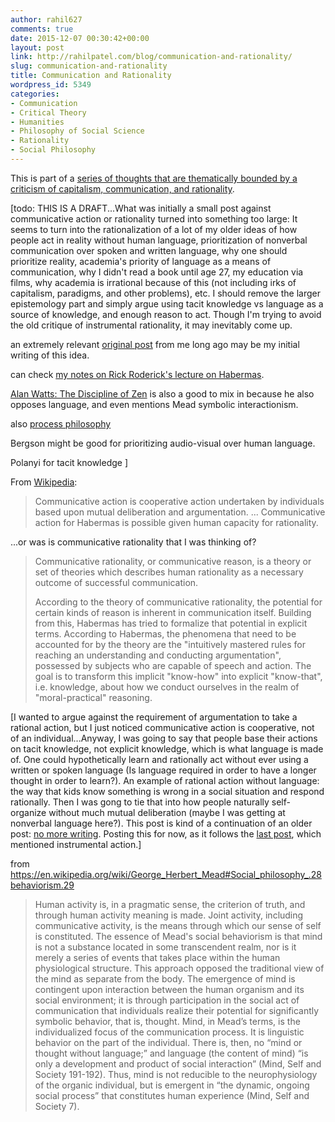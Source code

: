 ```yaml
---
author: rahil627
comments: true
date: 2015-12-07 00:30:42+00:00
layout: post
link: http://rahilpatel.com/blog/communication-and-rationality/
slug: communication-and-rationality
title: Communication and Rationality
wordpress_id: 5349
categories:
- Communication
- Critical Theory
- Humanities
- Philosophy of Social Science
- Rationality
- Social Philosophy
---
```


This is part of a [series of thoughts that are thematically bounded by a criticism of capitalism, communication, and rationality](http://www.rahilpatel.com/blog/valuable-things-ive-written#criticism_capitalism_communication_rationality).

[todo: THIS IS A DRAFT...What was initially a small post against communicative action or rationality turned into something too large: It seems to turn into the rationalization of a lot of my older ideas of how people act in reality without human language, prioritization of nonverbal communication over spoken and written language, why one should prioritize reality, academia's priority of language as a means of communication, why I didn't read a book until age 27, my education via films, why academia is irrational because of this (not including irks of capitalism, paradigms, and other problems), etc. I should remove the larger epistemology part and simply argue using tacit knowledge vs language as a source of knowledge, and enough reason to act. Though I'm trying to avoid the old critique of instrumental rationality, it may inevitably come up.

an extremely relevant [original post](http://www.rahilpatel.com/blog/prose-is-superfluous-active-communication-through-play-and-art) from me long ago may be my initial writing of this idea.

can check [my notes on Rick Roderick's lecture on Habermas](http://www.rahilpatel.com/blog/rick-rodericks-lecture-on-habermas).

[Alan Watts: The Discipline of Zen](https://www.youtube.com/watch?v=jN19k29e_Ys) is also a good to mix in because he also opposes language, and even mentions Mead symbolic interactionism.

also [process philosophy](https://en.wikipedia.org/wiki/Process_philosophy)

Bergson might be good for prioritizing audio-visual over human language.

Polanyi for tacit knowledge
]

From [Wikipedia](https://en.wikipedia.org/wiki/Communicative_action):


<blockquote>Communicative action is cooperative action undertaken by individuals based upon mutual deliberation and argumentation.
...
Communicative action for Habermas is possible given human capacity for rationality.</blockquote>


...or was is communicative rationality that I was thinking of?



<blockquote>Communicative rationality, or communicative reason, is a theory or set of theories which describes human rationality as a necessary outcome of successful communication.

According to the theory of communicative rationality, the potential for certain kinds of reason is inherent in communication itself. Building from this, Habermas has tried to formalize that potential in explicit terms. According to Habermas, the phenomena that need to be accounted for by the theory are the "intuitively mastered rules for reaching an understanding and conducting argumentation", possessed by subjects who are capable of speech and action. The goal is to transform this implicit "know-how" into explicit "know-that", i.e. knowledge, about how we conduct ourselves in the realm of "moral-practical" reasoning.</blockquote>



[I wanted to argue against the requirement of argumentation to take a rational action, but I just noticed communicative action is cooperative, not of an individual...Anyway, I was going to say that people base their actions on tacit knowledge, not explicit knowledge, which is what language is made of. One could hypothetically learn and rationally act without ever using a written or spoken language (Is language required in order to have a longer thought in order to learn?). An example of rational action without language: the way that kids know something is wrong in a social situation and respond rationally. Then I was gong to tie that into how people naturally self-organize without much mutual deliberation (maybe I was getting at nonverbal language here?). This post is kind of a continuation of an older post: [no more writing](http://www.rahilpatel.com/blog/no-more-writing). Posting this for now, as it follows the [last post](http://www.rahilpatel.com/blog/criticism-of-innovative-urban-areas), which mentioned instrumental action.]

from https://en.wikipedia.org/wiki/George_Herbert_Mead#Social_philosophy_.28behaviorism.29


<blockquote>Human activity is, in a pragmatic sense, the criterion of truth, and through human activity meaning is made. Joint activity, including communicative activity, is the means through which our sense of self is constituted. The essence of Mead's social behaviorism is that mind is not a substance located in some transcendent realm, nor is it merely a series of events that takes place within the human physiological structure. This approach opposed the traditional view of the mind as separate from the body. The emergence of mind is contingent upon interaction between the human organism and its social environment; it is through participation in the social act of communication that individuals realize their potential for significantly symbolic behavior, that is, thought. Mind, in Mead’s terms, is the individualized focus of the communication process. It is linguistic behavior on the part of the individual. There is, then, no “mind or thought without language;” and language (the content of mind) “is only a development and product of social interaction” (Mind, Self and Society 191-192). Thus, mind is not reducible to the neurophysiology of the organic individual, but is emergent in “the dynamic, ongoing social process” that constitutes human experience (Mind, Self and Society 7).</blockquote>
